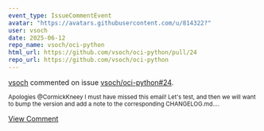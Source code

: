 ```yaml
---
event_type: IssueCommentEvent
avatar: "https://avatars.githubusercontent.com/u/814322?"
user: vsoch
date: 2025-06-12
repo_name: vsoch/oci-python
html_url: https://github.com/vsoch/oci-python/pull/24
repo_url: https://github.com/vsoch/oci-python
---
```


<a href='https://github.com/vsoch' target='_blank'>vsoch</a> commented on issue <a href='https://github.com/vsoch/oci-python/pull/24' target='_blank'>vsoch/oci-python#24</a>.

<small>Apologies @CormickKneey I must have missed this email! Let's test, and then we will want to bump the version and add a note to the corresponding CHANGELOG.md....</small>

<a href='https://github.com/vsoch/oci-python/pull/24' target='_blank'>View Comment</a>